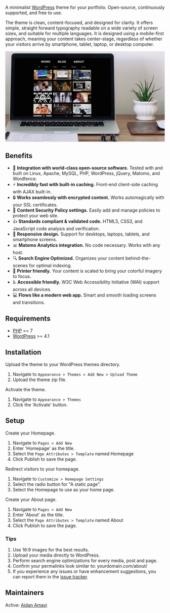 A minimalist [WordPress](https://www.wordpress.org) theme for your portfolio. Open-source, continuously supported, and free to use.

The theme is clean, content-focused, and designed for clarity. It offers simple, straight forward typography readable on a wide variety of screen sizes, and suitable for multiple languages. It is designed using a mobile-first approach, meaning your content takes center-stage, regardless of whether your visitors arrive by smartphone, tablet, laptop, or desktop computer.

![Portfolio Theme Screen Shot](https://raw.githubusercontent.com/aidanamavi/portfolio-theme/master/img/markdown_screenshot.jpg "Portfolio Theme Screen Shot")



## Benefits

* :rocket: **Integration with world-class open-source software.** Tested with and built on Linux, Apache, MySQL, PHP, WordPress, jQuery, Matomo, and Wordfence.
* :zap: **Incredibly fast with built-in caching.** Front-end client-side caching with AJAX built-in.
* :lock: **Works seamlessly with encrypted content.** Works automagically with your SSL certificates.
* :lock_with_ink_pen: **Content Security Policy settings.** Easily add and manage policies to protect your web site.
* :+1: **Standards compliant & validated code.** HTML5, CSS3, and JavaScript code analysis and verification.
* :iphone: **Responsive design.** Support for desktops, laptops, tablets, and smartphone screens.
* :bar_chart: **Matomo Analytics integration.** No code necessary. Works with any host.
* :mag: **Search Engine Optimized.** Organizes your content behind-the-scenes for optimal indexing.
* :page_facing_up: **Printer friendly.** Your content is scaled to bring your colorful imagery to focus.
* :wheelchair: **Accessible friendly.** W3C Web Accessibility Initiative (WAI) support across all devices.
* :computer: **Flows like a modern web app.** Smart and smooth loading screens and transitions.

## Requirements

* [PHP](https://www.php.net/) >= 7
* [WordPress](https://www.wordpress.org) >= 4.1


## Installation

Upload the theme to your WordPress themes directory.
1. Navigate to `Appearance > Themes > Add New > Upload Theme`
2. Upload the theme zip file.

Activate the theme.
1. Navigate to `Appearance > Themes`
2. Click the 'Activate' button.


## Setup

Create your Homepage.
1. Navigate to `Pages > Add New`
2. Enter 'Homepage' as the title.
3. Select the `Page Attributes > Template` named Homepage
4. Click Publish to save the page.

Redirect visitors to your homepage.
1. Navigate to `Customize > Homepage Settings`
2. Select the radio button for "A static page".
3. Select the Homepage to use as your home page.

Create your About page.
1. Navigate to `Pages > Add New`
2. Enter 'About' as the title.
3. Select the `Page Attributes > Template` named About
4. Click Publish to save the page.


### Tips

1. Use 16:9 images for the best results.
2. Upload your media directly to WordPress.
3. Perform search engine optimizations for every media, post and page.
5. Confirm your permalinks look similar to: yourdomain.com/about/
6. If you experience any issues or have enhancement suggestions, you can report them in the [issue tracker](https://github.com/aidanamavi/portfolio-theme/issues). 


## Maintainers

Active: [Aidan Amavi](https://github.com/AidanAmavi)


